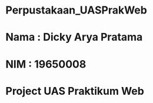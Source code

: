 # Perpustakaan_UASPrakWeb

# Nama : Dicky Arya Pratama
# NIM  : 19650008
# Project UAS Praktikum Web
